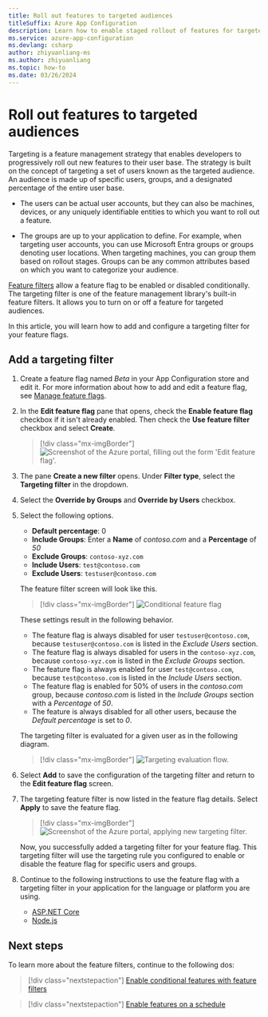 ```yaml
---
title: Roll out features to targeted audiences
titleSuffix: Azure App Configuration
description: Learn how to enable staged rollout of features for targeted audiences, using targeting filters with Azure App Configuration.
ms.service: azure-app-configuration
ms.devlang: csharp
author: zhiyuanliang-ms
ms.author: zhiyuanliang
ms.topic: how-to
ms.date: 03/26/2024
---
```


# Roll out features to targeted audiences

Targeting is a feature management strategy that enables developers to progressively roll out new features to their user base. The strategy is built on the concept of targeting a set of users known as the targeted audience. An audience is made up of specific users, groups, and a designated percentage of the entire user base.

- The users can be actual user accounts, but they can also be machines, devices, or any uniquely identifiable entities to which you want to roll out a feature.

- The groups are up to your application to define. For example, when targeting user accounts, you can use Microsoft Entra groups or groups denoting user locations. When targeting machines, you can group them based on rollout stages. Groups can be any common attributes based on which you want to categorize your audience.

[Feature filters](./howto-feature-filters.md#what-is-a-feature-filter) allow a feature flag to be enabled or disabled conditionally. The targeting filter is one of the feature management library's built-in feature filters. It allows you to turn on or off a feature for targeted audiences.

In this article, you will learn how to add and configure a targeting filter for your feature flags.

## Add a targeting filter

1. Create a feature flag named *Beta* in your App Configuration store and edit it. For more information about how to add and edit a feature flag, see [Manage feature flags](./manage-feature-flags.md#edit-feature-flags).

1. In the **Edit feature flag** pane that opens, check the **Enable feature flag** checkbox if it isn't already enabled. Then check the **Use feature filter** checkbox and select **Create**.

    > [!div class="mx-imgBorder"]
    > ![Screenshot of the Azure portal, filling out the form 'Edit feature flag'.](./media/feature-filters/edit-a-feature-flag.png)

1. The pane **Create a new filter** opens. Under **Filter type**, select the **Targeting filter** in the dropdown.

1. Select the **Override by Groups** and **Override by Users** checkbox.

1. Select the following options.

    - **Default percentage**: 0
    - **Include Groups**: Enter a **Name** of _contoso.com_ and a **Percentage** of _50_
    - **Exclude Groups**: `contoso-xyz.com`
    - **Include Users**: `test@contoso.com`
    - **Exclude Users**: `testuser@contoso.com`

    The feature filter screen will look like this.

    > [!div class="mx-imgBorder"]
    > ![Conditional feature flag](./media/feature-filters/add-targeting-filter.png)

    These settings result in the following behavior.

    - The feature flag is always disabled for user `testuser@contoso.com`, because `testuser@contoso.com` is listed in the _Exclude Users_ section.
    - The feature flag is always disabled for users in the `contoso-xyz.com`, because `contoso-xyz.com` is listed in the _Exclude Groups_ section.
    - The feature flag is always enabled for user `test@contoso.com`, because `test@contoso.com` is listed in the _Include Users_ section.
    - The feature flag is enabled for 50% of users in the _contoso.com_ group, because _contoso.com_ is listed in the _Include Groups_ section with a _Percentage_ of _50_.
    - The feature is always disabled for all other users, because the _Default percentage_ is set to _0_.

    The targeting filter is evaluated for a given user as in the following diagram.
    
    > [!div class="mx-imgBorder"]
    > ![Targeting evaluation flow.](./media/feature-filters/targeting-evaluation-flow.png)

1. Select **Add** to save the configuration of the targeting filter and return to the **Edit feature flag** screen.

1. The targeting feature filter is now listed in the feature flag details. Select **Apply** to save the feature flag.

    > [!div class="mx-imgBorder"]
    > ![Screenshot of the Azure portal, applying new targeting filter.](./media/feature-filters/feature-flag-edit-apply-targeting-filter.png)

    Now, you successfully added a targeting filter for your feature flag. This targeting filter will use the targeting rule you configured to enable or disable the feature flag for specific users and groups. 

1. Continue to the following instructions to use the feature flag with a targeting filter in your application for the language or platform you are using.

    - [ASP.NET Core](./howto-targetingfilter-aspnet-core.md)
    - [Node.js](./how-to-targetingfilter-javascript.md)

## Next steps

To learn more about the feature filters, continue to the following dos:

> [!div class="nextstepaction"]
> [Enable conditional features with feature filters](./howto-feature-filters.md)

> [!div class="nextstepaction"]
> [Enable features on a schedule](./howto-timewindow-filter.md)